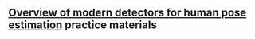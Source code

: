 ## [Overview of modern detectors for human pose estimation](https://broutonlab.com/blog/overview-of-modern-detectors-for-human-pose-estimation) practice materials
